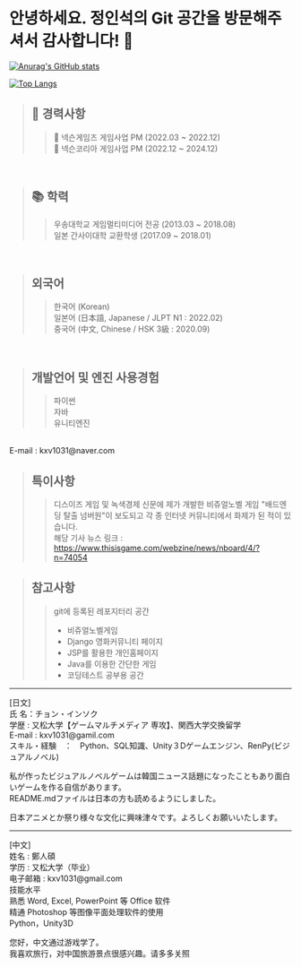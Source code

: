 # 안녕하세요. 정인석의 Git 공간을 방문해주셔서 감사합니다! 👋

[![Anurag's GitHub stats](https://github-readme-stats.vercel.app/api?username=JeongInSeok)](https://github.com/anuraghazra/github-readme-stats)

[![Top Langs](https://github-readme-stats.vercel.app/api/top-langs/?username=JeongInSeok)](https://github.com/anuraghazra/github-readme-stats)

> ## 📑 경력사항
>> 💼 넥슨게임즈 게임사업 PM (2022.03 ~ 2022.12) <br>
>> 💼 넥슨코리아 게임사업 PM (2022.12 ~ 2024.12)
<br>

> ## 📚 학력
>> 우송대학교 게임멀티미디어 전공 (2013.03 ~ 2018.08) <br>
>> 일본 간사이대학 교환학생 (2017.09 ~ 2018.01) <br>
<br>

> ## 외국어
>> 한국어 (Korean) <br>
>> 일본어 (日本語, Japanese / JLPT N1 : 2022.02) <br>
>> 중국어 (中文, Chinese / HSK 3級 : 2020.09) <br>
<br>

> ## 개발언어 및 엔진 사용경험
>> 파이썬 <br>
>> 자바 <br>
>> 유니티엔진 <br>
<br>
E-mail : kxv1031@naver.com <br>

> ## 특이사항
>> 디스이즈 게임 및 녹색경제 신문에 제가 개발한 비쥬얼노벨 게임 "배드엔딩 탈출 넘버원"이 보도되고 각 종 인터넷 커뮤니티에서 화제가 된 적이 있습니다. <br>
>> 해당 기사 뉴스 링크 : https://www.thisisgame.com/webzine/news/nboard/4/?n=74054


> ## 참고사항
>> git에 등록된 레포지터리 공간 <br>
>> - 비쥬얼노벨게임 <br>
>> - Django 영화커뮤니티 페이지 <br>
>> - JSP를 활용한 개인홈페이지 <br>
>> - Java를 이용한 간단한 게임 <br>
>> - 코딩테스트 공부용 공간 <br>


<hr>
[日文]<br>
氏 名：チョン・インソク<br>
学歴 : 又松大学【ゲームマルチメディア 専攻】、関西大学交換留学<br>
E-mail : kxv1031@gamil.com<br>
スキル・経験　：　Python、SQL知識、Unity３Dゲームエンジン、RenPy(ビジュアルノベル)

私が作ったビジュアルノベルゲームは韓国ニュース話題になったこともあり面白いゲームを作る自信があります。<br>
README.mdファイルは日本の方も読めるようにしました。<br>

日本アニメとか祭り様々な文化に興味津々です。よろしくお願いいたします。

<hr>
[中文]<br>
姓名 : 鄭人碩<br>
学历 : 又松大学（毕业）<br>
电子邮箱 : kxv1031@gmail.com<br>
技能水平<br>
熟悉 Word, Excel, PowerPoint 等 Office 软件<br>
精通 Photoshop 等图像平面处理软件的使用<br>
Python，Unity3D<br>

您好，中文通过游戏学了。<br>我喜欢旅行，对中国旅游景点很感兴趣。请多多关照


<!--
**JeongInSeok/JeongInSeok** is a ✨ _special_ ✨ repository because its `README.md` (this file) appears on your GitHub profile.

Here are some ideas to get you started:

- 🔭 I’m currently working on ...
- 🌱 I’m currently learning ...
- 👯 I’m looking to collaborate on ...
- 🤔 I’m looking for help with ...
- 💬 Ask me about ...
- 📫 How to reach me: ...
- 😄 Pronouns: ...
- ⚡ Fun fact: ...
-->
